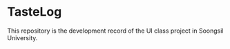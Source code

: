 # TasteLog
This repository is the development record of the UI class project in Soongsil University.
